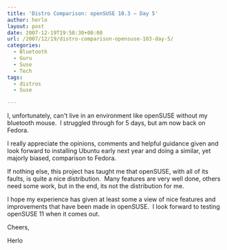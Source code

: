 ```yaml
---
title: 'Distro Comparison: openSUSE 10.3 – Day 5'
author: herlo
layout: post
date: 2007-12-19T19:58:30+00:00
url: /2007/12/19/distro-comparison-opensuse-103-day-5/
categories:
  - Bluetooth
  - Guru
  - Suse
  - Tech
tags:
  - distros
  - Suse

---
```

I, unfortunately, can't live in an environment like openSUSE without my bluetooth mouse.  I struggled through for 5 days, but am now back on Fedora.

I really appreciate the opinions, comments and helpful guidance given and look forward to installing Ubuntu early next year and doing a similar, yet majorly biased, comparison to Fedora.

If nothing else, this project has taught me that openSUSE, with all of its faults, is quite a nice distribution.  Many features are very well done, others need some work, but in the end, its not the distribution for me.

I hope my experience has given at least some a view of nice features and improvements that have been made in openSUSE.  I look forward to testing openSUSE 11 when it comes out.

Cheers,

Herlo
